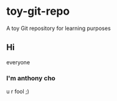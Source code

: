 # toy-git-repo
A toy Git repository for learning purposes

## Hi
everyone
### I'm anthony cho
u r fool ;)
